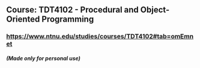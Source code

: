 ## Course: TDT4102 - Procedural and Object-Oriented Programming 

### https://www.ntnu.edu/studies/courses/TDT4102#tab=omEmnet

##### (Made only for personal use)
